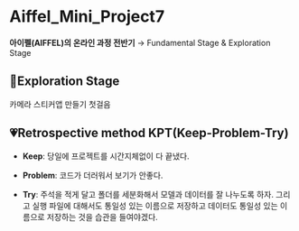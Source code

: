 # Aiffel_Mini_Project7
<b>아이펠(AIFFEL)의 온라인 과정 전반기</b> → Fundamental Stage & Exploration Stage



## 🧭Exploration Stage
카메라 스티커앱 만들기 첫걸음

## 💗Retrospective method KPT(Keep-Problem-Try)
+ <b>Keep</b>: 당일에 프로젝트를 시간지체없이 다 끝냈다.

+ <b>Problem</b>: 코드가 더러워서 보기가 안좋다.

+ <b>Try</b>: 주석을 적게 달고 폴더를 세분화해서 모델과 데이터를 잘 나누도록 하자. 그리고 실행 파일에 대해서도 통일성 있는 이름으로 저장하고 데이터도 통일성 있는 이름으로 저장하는 것을 습관을 들여야겠다.
